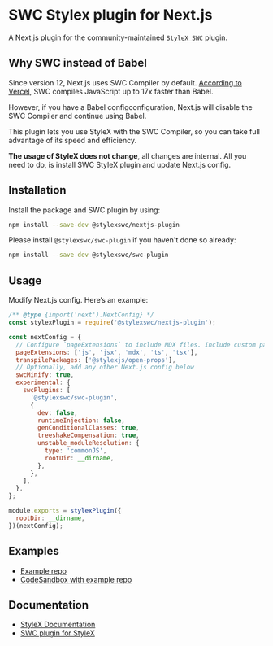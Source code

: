 # SWC Stylex plugin for Next.js

A Next.js plugin for the community-maintained
[`StyleX SWC`](https://github.com/dwlad90/stylex-swc-plugin/tree/master/crates/stylex-swc-plugin)
plugin.

## Why SWC instead of Babel

Since version 12, Next.js uses SWC Compiler by default.
[According to Vercel](https://nextjs.org/docs/architecture/nextjs-compiler),
SWC compiles JavaScript up to 17x faster than Babel.

However, if you have a Babel configconfiguration, Next.js will disable the SWC Compiler and continue using Babel.

This plugin lets you use StyleX with the SWC Compiler, so you can take full advantage of its speed and efficiency.

**The usage of StyleX does not change**, all changes are internal. All you need
to do, is install SWC StyleX plugin and update Next.js config.

## Installation

Install the package and SWC plugin by using:

```bash
npm install --save-dev @stylexswc/nextjs-plugin
```

Please install `@stylexswc/swc-plugin` if you haven't done so already:

```bash
npm install --save-dev @stylexswc/swc-plugin
```

## Usage

Modify Next.js config. Here’s an example:

```js
/** @type {import('next').NextConfig} */
const stylexPlugin = require('@stylexswc/nextjs-plugin');

const nextConfig = {
  // Configure `pageExtensions` to include MDX files. Include custom page extensions if needed
  pageExtensions: ['js', 'jsx', 'mdx', 'ts', 'tsx'],
  transpilePackages: ['@stylexjs/open-props'],
  // Optionally, add any other Next.js config below
  swcMinify: true,
  experimental: {
    swcPlugins: [
      '@stylexswc/swc-plugin',
      {
        dev: false,
        runtimeInjection: false,
        genConditionalClasses: true,
        treeshakeCompensation: true,
        unstable_moduleResolution: {
          type: 'commonJS',
          rootDir: __dirname,
        },
      },
    ],
  },
};

module.exports = stylexPlugin({
  rootDir: __dirname,
})(nextConfig);
```

## Examples

- [Example repo](https://github.com/Dwlad90/nextjs-app-dir-stylex)
- [CodeSandbox with example repo](https://codesandbox.io/p/github/Dwlad90/nextjs-app-dir-stylex/main)

## Documentation

- [StyleX Documentation](https://stylexjs.com)
- [SWC plugin for StyleX](https://github.com/Dwlad90/stylex-swc-plugin/tree/master/packages/swc-plugin)
